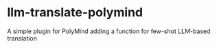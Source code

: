 # llm-translate-polymind
A simple plugin for PolyMind adding a function for few-shot LLM-based translation
